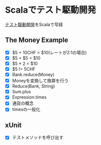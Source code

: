 # Scalaでテスト駆動開発
[テスト駆動開発](https://www.ohmsha.co.jp/book/9784274217883/)をScalaで写経

## The Money Example
- [x] $5 + 10CHF = $10(レートが2:1の場合)
- [x] $5 + $5 = $10
- [x] $5 * 2 = $10
- [x] $5 != 5CHF 
- [x] Bank.reduce(Money)
- [x] Moneyを変換して換算を行う
- [x] Reduce(Bank, String)
- [x] Sum.plus
- [x] Expression.times
- [x] 通貨の概念
- [x] timesの一般化

## xUnit
- [x] テストメソッドを呼び出す
